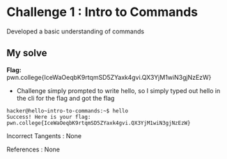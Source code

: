 # Challenge 1 : Intro to Commands

Developed a basic understanding of commands

## My solve

**Flag:** pwn.college{IceWaOeqbK9rtqmSD5ZYaxk4gvi.QX3YjM1wiN3gjNzEzW}

- Challenge simply prompted to write hello, so I simply typed out hello in the cli for the flag and got the flag

```
hacker@hello~intro-to-commands:~$ hello
Success! Here is your flag:
pwn.college{IceWaOeqbK9rtqmSD5ZYaxk4gvi.QX3YjM1wiN3gjNzEzW}
```

Incorrect Tangents :
None

References :
None

